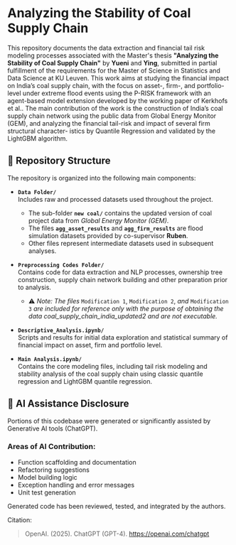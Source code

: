 # Analyzing the Stability of Coal Supply Chain
This repository documents the data extraction and financial tail risk modeling processes associated with the Master's thesis **"Analyzing the Stability of Coal Supply Chain"** by **Yueni** and **Ying**, submitted in partial fulfillment of the requirements for the Master of Science in Statistics and Data Science at KU Leuven.
This work aims at studying the financial impact on India’s coal supply chain, with the focus on asset-, firm-, and portfolio- level under extreme flood events using the P-RISK
framework with an agent-based model extension developed by the working paper of
Kerkhofs et al.. The main contribution of the work is the construction of India’s
coal supply chain network using the public data from Global Energy Monitor (GEM), and analyzing the financial tail-risk and impact of several firm structural character-
istics by Quantile Regression and validated by the LightGBM algorithm.
## 📁 Repository Structure
The repository is organized into the following main components:


- **`Data Folder/`**  
  Includes raw and processed datasets used throughout the project.  
  
  - The sub-folder **`new coal/`** contains the updated version of coal project data from *Global Energy Monitor (GEM)*.  
  - The files **`agg_asset_results`** and **`agg_firm_results`** are flood simulation datasets provided by co-supervisor **Ruben**.  
  - Other files represent intermediate datasets used in subsequent analyses.

- **`Preprocessing Codes Folder/`**  
  Contains code for data extraction and NLP processes, ownership tree construction, supply chain network building and other preparation prior to analysis.  
  - ⚠️ *Note: The files* `Modification 1`, `Modification 2`, *and* `Modification 3` *are included for reference only with the purpose of obtaining the data *coal_supply_chain_india_updated2* and are not executable.*

- **`Descriptive_Analysis.ipynb/`**  
  Scripts and results for initial data exploration and statistical summary of financial impact on asset, firm and portfolio level.

- **`Main Analysis.ipynb/`**  
  Contains the core modeling files, including tail risk modeling and stability analysis of the coal supply chain using classic quantile regression and LightGBM quantile regression.

## 📢 AI Assistance Disclosure

Portions of this codebase were generated or significantly assisted by Generative AI tools (ChatGPT). 

### Areas of AI Contribution:
- Function scaffolding and documentation
- Refactoring suggestions
- Model building logic 
- Exception handling and error messages
- Unit test generation

Generated code has been reviewed, tested, and integrated by the authors.

Citation:
> OpenAI. (2025). ChatGPT (GPT-4). https://openai.com/chatgpt